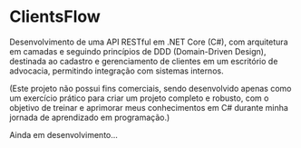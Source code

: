 # ClientsFlow
Desenvolvimento de uma API RESTful em .NET Core (C#), com arquitetura em camadas e seguindo princípios de DDD (Domain-Driven Design), destinada ao cadastro e gerenciamento de clientes em um escritório de advocacia, permitindo integração com sistemas internos.

(Este projeto não possui fins comerciais, sendo desenvolvido apenas como um exercício prático para criar um projeto completo e robusto, com o objetivo de treinar e aprimorar meus conhecimentos em C# durante minha jornada de aprendizado em programação.)

Ainda em desenvolvimento...

